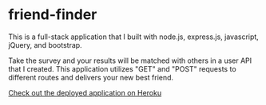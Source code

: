 # friend-finder

<p>This is a full-stack application that I built with node.js, express.js, javascript, jQuery, and bootstrap.</p>

<p>Take the survey and your results will be matched with others in a user API that I created.  This application utilizes "GET" and "POST" requests to different routes and delivers your new best friend.</p>

[Check out the deployed application on Heroku](https://friend-finder-ktk.herokuapp.com/)
